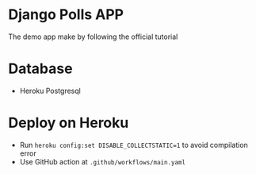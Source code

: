 # Django Polls APP
The demo app make by following the official tutorial
# Database
* Heroku Postgresql
# Deploy on Heroku
* Run `heroku config:set DISABLE_COLLECTSTATIC=1` to avoid compilation error
* Use GitHub action at `.github/workflows/main.yaml`